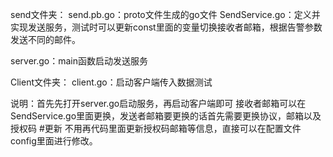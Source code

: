send文件夹： send.pb.go：proto文件生成的go文件 SendService.go：定义并实现发送服务，测试时可以更新const里面的变量切换接收者邮箱，根据告警参数发送不同的邮件。

server.go：main函数启动发送服务

Client文件夹： client.go：启动客户端传入数据测试

说明：首先先打开server.go启动服务，再启动客户端即可 接收者邮箱可以在SendService.go里面更换，发送者邮箱要更换的话首先需要更换协议，邮箱以及授权码
#更新
不用再代码里面更新授权码邮箱等信息，直接可以在配置文件config里面进行修改。
